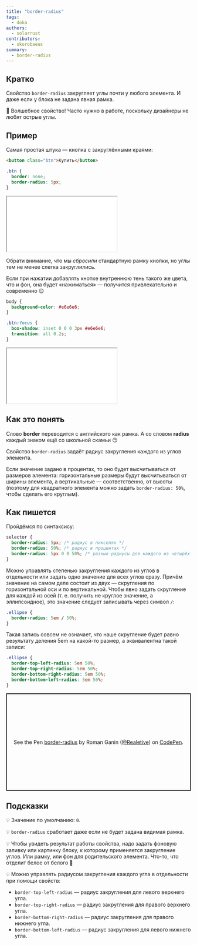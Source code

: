 ```yaml
---
title: "border-radius"
tags:
  - doka
authors:
  - solarrust
contributors:
  - skorobaeus
summary:
  - border-radius
---
```


## Кратко

Свойство `border-radius` закругляет углы почти у любого элемента. И даже если у блока не задана явная рамка.

🔮 Волшебное свойство! Часто нужно в работе, поскольку дизайнеры не любят острые углы.

## Пример

Самая простая штука — кнопка с закруглёнными краями:

```html
<button class="btn">Купить</button>
```

```css
.btn {
  border: none;
  border-radius: 5px;
}
```

<iframe title="Кнопка" src="demos/basic.html"></iframe>

Обрати внимание, что мы _сбросили_ стандартную рамку кнопки, но углы тем не менее слегка закруглились.

Если при нажатии добавлять кнопке внутреннюю тень такого же цвета, что и фон, она будет «нажиматься» — получится привлекательно и современно 😉

```css
body {
  background-color: #e6e6e6;
}

.btn:focus {
  box-shadow: inset 0 0 0 3px #e6e6e6;
  transition: all 0.2s;
}
```

<iframe title="Интерактивная кнопка" src="demos/interactive.html"></iframe>

## Как это понять

Слово **border** переводится с английского как рамка. А со словом **radius** каждый знаком ещё со школьной скамьи 😏

Свойство `border-radius` задаёт радиус закругления каждого из углов элемента.

Если значение задано в процентах, то оно будет высчитываться от размеров элемента: горизонтальные размеры будут высчитываться от ширины элемента, а вертикальные — соответственно, от высоты (поэтому для квадратного элемента можно задать `border-radius: 50%`, чтобы сделать его круглым).

## Как пишется

Пройдёмся по синтаксису:

```css
selector {
  border-radius: 5px; /* радиус в пикселях */
  border-radius: 50%; /* радиус в процентах */
  border-radius: 5px 0 0 50%; /* разные радиусы для каждого из четырёх углов элемента */
}
```

Можно управлять степенью закругления каждого из углов в отдельности или задать одно значение для всех углов сразу. Причём значение на самом деле состоит из двух — скругления по горизонтальной оси и по вертикальной. Чтобы явно задать скругление для каждой из осей (т. е. получить не круглое значение, а эллипсоидное), это значение следует записывать через символ `/`:

```css
.ellipse {
  border-radius: 5em / 50%;
}
```

Такая запись совсем не означает, что наше скругление будет равно результату деления 5em на какой-то размер, а эквивалентна такой записи:

```css
.ellipse {
  border-top-left-radius: 5em 50%;
  border-top-right-radius: 5em 50%;
  border-bottom-right-radius: 5em 50%;
  border-bottom-left-radius: 5em 50%;
}
```

<p class="codepen" data-height="265" data-theme-id="light" data-default-tab="html,result" data-user="Realetive" data-slug-hash="ExNxgvX" data-preview="true" style="height: 265px; box-sizing: border-box; display: flex; align-items: center; justify-content: center; border: 2px solid; margin: 1em 0; padding: 1em;" data-pen-title="border-radius">
  <span>See the Pen <a href="https://codepen.io/Realetive/pen/ExNxgvX">
  border-radius</a> by Roman Ganin (<a href="https://codepen.io/Realetive">@Realetive</a>)
  on <a href="https://codepen.io">CodePen</a>.</span>
</p>
<script async src="https://cpwebassets.codepen.io/assets/embed/ei.js"></script>

## Подсказки

💡 Значение по умолчанию: `0`.

💡 `border-radius` сработает даже если не будет задана видимая рамка.

💡 Чтобы увидеть результат работы свойства, надо задать фоновую заливку или картинку блоку, к которому применяется закругление углов. Или рамку, или фон для родительского элемента. Что-то, что отделит белое от белого 🤗

💡 Можно управлять радиусом закругления каждого угла в отдельности при помощи свойств:

- `border-top-left-radius` — радиус закругления для левого верхнего угла.
- `border-top-right-radius` — радиус закругления для правого верхнего угла.
- `border-bottom-right-radius` — радиус закругления для правого нижнего угла.
- `border-bottom-left-radius` — радиус закругления для левого нижнего угла.
